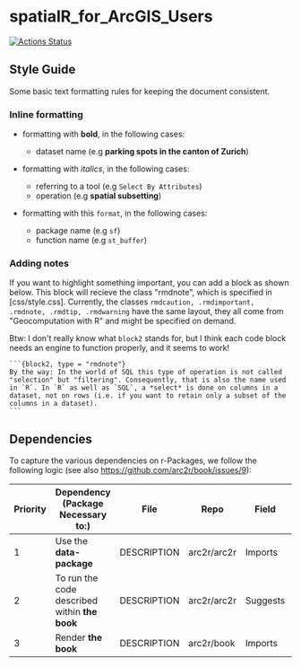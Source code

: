 # spatialR_for_ArcGIS_Users


[![Actions Status](https://github.com/arc2r/book/workflows/bookdown/badge.svg)](https://github.com/arc2r/book/actions)



## Style Guide

Some basic text formatting rules for keeping the document consistent.


### Inline formatting

- formatting with __bold__, in the following cases:
    - dataset name (e.g __parking spots in the canton of Zurich__)
    
- formatting with _italics_, in the following cases:
    - referring to a tool (e.g `Select By Attributes`) 
    - operation (e.g __spatial subsetting__)

    
- formatting with this `format`, in the following cases:
    - package name (e.g `sf`)
    - function name (e.g `st_buffer`)
    
### Adding notes

If you want to highlight something important, you can add a block as shown below. This block will recieve the class "rmdnote", which is specified in [css/style.css]. Currently, the classes `rmdcaution, .rmdimportant, .rmdnote, .rmdtip, .rmdwarning` have the same layout, they all come from "Geocomputation with R" and might be specified on demand.

Btw: I don't really know what `block2` stands for, but I think each code block needs an engine to function properly, and it seems to work!

```` 
```{block2, type = "rmdnote"}
By the way: In the world of SQL this type of operation is not called "selection" but "filtering". Consequently, that is also the name used in `R`. In `R` as well as `SQL`, a *select* is done on columns in a dataset, not on rows (i.e. if you want to retain only a subset of the columns in a dataset).
```
```` 
    
    
## Dependencies

To capture the various dependencies on r-Packages, we follow the following logic (see also https://github.com/arc2r/book/issues/9): 



| Priority 	| Dependency (Package Necessary to:)            	| File        	| Repo        	| Field    	| Eg.                 	|
|----------	|-----------------------------------------------	|-------------	|-------------	|----------	|---------------------	|
| 1        	| Use the **data-package**                      	| DESCRIPTION 	| arc2r/arc2r 	| Imports  	| `sf`, `raster`          	|
| 2        	| To run the code described within **the book** 	| DESCRIPTION 	| arc2r/arc2r 	| Suggests 	| `gstat`, `tmap`, `dplyr`  	|
| 3        	| Render **the book**                           	| DESCRIPTION 	| arc2r/book  	| Imports  	| `bookdown`, `rmarkdown` 	|

